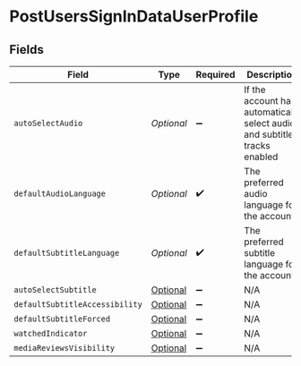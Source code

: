 # PostUsersSignInDataUserProfile


## Fields

| Field                                                                                                                                   | Type                                                                                                                                    | Required                                                                                                                                | Description                                                                                                                             | Example                                                                                                                                 |
| --------------------------------------------------------------------------------------------------------------------------------------- | --------------------------------------------------------------------------------------------------------------------------------------- | --------------------------------------------------------------------------------------------------------------------------------------- | --------------------------------------------------------------------------------------------------------------------------------------- | --------------------------------------------------------------------------------------------------------------------------------------- |
| `autoSelectAudio`                                                                                                                       | *Optional<Boolean>*                                                                                                                     | :heavy_minus_sign:                                                                                                                      | If the account has automatically select audio and subtitle tracks enabled                                                               | true                                                                                                                                    |
| `defaultAudioLanguage`                                                                                                                  | *Optional<String>*                                                                                                                      | :heavy_check_mark:                                                                                                                      | The preferred audio language for the account                                                                                            | ja                                                                                                                                      |
| `defaultSubtitleLanguage`                                                                                                               | *Optional<String>*                                                                                                                      | :heavy_check_mark:                                                                                                                      | The preferred subtitle language for the account                                                                                         | en                                                                                                                                      |
| `autoSelectSubtitle`                                                                                                                    | [Optional<PostUsersSignInDataAutoSelectSubtitle>](../../models/operations/PostUsersSignInDataAutoSelectSubtitle.md)                     | :heavy_minus_sign:                                                                                                                      | N/A                                                                                                                                     | 1                                                                                                                                       |
| `defaultSubtitleAccessibility`                                                                                                          | [Optional<PostUsersSignInDataDefaultSubtitleAccessibility>](../../models/operations/PostUsersSignInDataDefaultSubtitleAccessibility.md) | :heavy_minus_sign:                                                                                                                      | N/A                                                                                                                                     | 1                                                                                                                                       |
| `defaultSubtitleForced`                                                                                                                 | [Optional<PostUsersSignInDataDefaultSubtitleForced>](../../models/operations/PostUsersSignInDataDefaultSubtitleForced.md)               | :heavy_minus_sign:                                                                                                                      | N/A                                                                                                                                     | 1                                                                                                                                       |
| `watchedIndicator`                                                                                                                      | [Optional<PostUsersSignInDataWatchedIndicator>](../../models/operations/PostUsersSignInDataWatchedIndicator.md)                         | :heavy_minus_sign:                                                                                                                      | N/A                                                                                                                                     | 1                                                                                                                                       |
| `mediaReviewsVisibility`                                                                                                                | [Optional<PostUsersSignInDataMediaReviewsVisibility>](../../models/operations/PostUsersSignInDataMediaReviewsVisibility.md)             | :heavy_minus_sign:                                                                                                                      | N/A                                                                                                                                     | 1                                                                                                                                       |